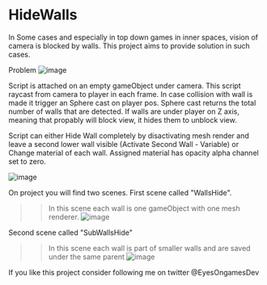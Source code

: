 # HideWalls
In Some cases and especially in top down games in inner spaces, vision of camera is blocked by walls.
This project aims to provide solution in such cases.

Problem
![image](https://user-images.githubusercontent.com/71728654/171873333-1f168c7b-9ad8-42b1-9b9a-4f99ce6722c4.png)

Script is attached on an empty gameObject under camera. This script raycast from camera to player in each frame.
In case collision with wall is made it trigger an Sphere cast on player pos. Sphere cast returns the total number of walls that are detected.
If walls are under player on Z axis, meaning that propably will block view, it hides them to unblock view.

Script can either Hide Wall completely by disactivating mesh render and leave a second lower wall visible (Activate Second Wall - Variable)
or
Change material of each wall. Assigned material has opacity alpha channel set to zero.

![image](https://user-images.githubusercontent.com/71728654/171875824-ca217e1c-3593-41dd-b424-97acfb11caba.png)

On project you will find two scenes. 
First scene called "WallsHide". 
>>In this scene each wall is one gameObject with one mesh renderer.
![image](https://user-images.githubusercontent.com/71728654/171874936-9c9b4db5-364a-4cec-8507-8b14f47c6505.png)

Second scene called "SubWallsHide"
>>In this scene each wall is part of smaller walls and are saved under the same parent
![image](https://user-images.githubusercontent.com/71728654/171874992-787d547a-f029-4f8d-a800-63c9bc7d34e6.png)

If you like this project consider following me on twitter @EyesOngamesDev

